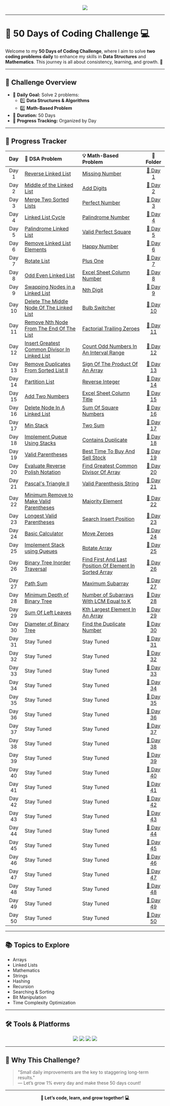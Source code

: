 <p align="center">
  <img src="https://readme-typing-svg.herokuapp.com?font=Fira+Code&size=25&duration=3000&pause=500&color=FF5733&center=true&vCenter=true&width=800&height=50&lines=🚀+50+Days+of+Coding+Challenge+🎯" />
</p>

---

# 🌟 50 Days of Coding Challenge 💻

Welcome to my **50 Days of Coding Challenge**, where I aim to solve **two coding problems daily** to enhance my skills in **Data Structures** and **Mathematics**. This journey is all about consistency, learning, and growth. 🚀

---

## 🎯 Challenge Overview

- 🧩 **Daily Goal:** Solve 2 problems:
  - 1️⃣ **Data Structures & Algorithms**
  - 2️⃣ **Math-Based Problem**
- 📅 **Duration:** 50 Days
- 📂 **Progress Tracking:** Organized by Day

---

## 📅 Progress Tracker

| Day  | 🧠 DSA Problem                | 💡 Math-Based Problem         | 📂 Folder       |
|:----:|:-----------------------------|:-----------------------------|:---------------:|
| Day 1 | [Reverse Linked List](https://leetcode.com/problems/reverse-linked-list/) | [Missing Number](https://leetcode.com/problems/missing-number/) | [📁 Day 1](./Day%201/) |
| Day 2 | [Middle of the Linked List](https://leetcode.com/problems/middle-of-the-linked-list/) | [Add Digits](https://leetcode.com/problems/add-digits/) | [📁 Day 2](./Day%202/) |
| Day 3 | [Merge Two Sorted Lists](https://leetcode.com/problems/merge-two-sorted-lists/) | [Perfect Number](https://leetcode.com/problems/perfect-number/) | [📁 Day 3](./Day%203/) |
| Day 4 | [Linked List Cycle](https://leetcode.com/problems/linked-list-cycle/) | [Palindrome Number](https://leetcode.com/problems/palindrome-number/) | [📁 Day 4](./Day%204/) |
| Day 5 | [Palindrome Linked List](https://leetcode.com/problems/linked-list-cycle/) | [Valid Perfect Square](https://leetcode.com/problems/valid-perfect-square/) | [📁 Day 5](./Day%205/)    |
| Day 6 | [Remove Linked List Elements](https://leetcode.com/problems/remove-linked-list-elements/)| [Happy Number](https://leetcode.com/problems/happy-number/) | [📁 Day 6](./Day%206/)    |
| Day 7 | [Rotate List](https://leetcode.com/problems/rotate-list/)| [Plus One](https://leetcode.com/problems/plus-one/) | [📁 Day 7](./Day%207/)    |
| Day 8 | [Odd Even Linked List](https://leetcode.com/problems/odd-even-linked-list/)| [Excel Sheet Column Number](https://leetcode.com/problems/excel-sheet-column-number/)| [📁 Day 8](./Day%208/)    |
| Day 9 | [Swapping Nodes in a Linked List](https://leetcode.com/problems/swapping-nodes-in-a-linked-list/)| [Nth Digit](https://leetcode.com/problems/nth-digit/)| [📁 Day 9](./Day%209/)    |
| Day 10 | [Delete The Middle Node Of The Linked List](https://leetcode.com/problems/delete-the-middle-node-of-a-linked-list/)|[Bulb Switcher](https://leetcode.com/problems/bulb-switcher/)| [📁 Day 10](./Day%2010/)   |
| Day 11 | [Remove Nth Node From The End Of The List](https://leetcode.com/problems/remove-nth-node-from-end-of-list/)|[Factorial Trailing Zeroes](https://leetcode.com/problems/factorial-trailing-zeroes/)| [📁 Day 11](./Day%2011/)   |
| Day 12 |[Insert Greatest Common Divisor In Linked List](https://leetcode.com/problems/insert-greatest-common-divisors-in-linked-list/)|[Count Odd Numbers In An Interval Range](https://leetcode.com/problems/count-odd-numbers-in-an-interval-range/)| [📁 Day 12](./Day%2012/)   |
| Day 13 |[Remove Duplicates From Sorted List II](https://leetcode.com/problems/remove-duplicates-from-sorted-list-ii/)|[Sign Of The Product Of An Array](https://leetcode.com/problems/sign-of-the-product-of-an-array/)| [📁 Day 13](./Day%2013/)   |
| Day 14 |[Partition List](https://leetcode.com/problems/partition-list/)|[Reverse Integer](https://leetcode.com/problems/reverse-integer/)| [📁 Day 14](./Day%2014/)   |
| Day 15 |[Add Two Numbers](https://leetcode.com/problems/add-two-numbers/)|[Excel Sheet Column Title](https://leetcode.com/problems/excel-sheet-column-title/)| [📁 Day 15](./Day%2015/)   |
| Day 16 |[Delete Node In A Linked List](https://leetcode.com/problems/delete-node-in-a-linked-list/)|[Sum Of Square Numbers](https://leetcode.com/problems/sum-of-square-numbers/)| [📁 Day 16](./Day%2016/)   |
| Day 17 |[Min Stack](https://leetcode.com/problems/min-stack/)|[Two Sum](https://leetcode.com/problems/two-sum/)| [📁 Day 17](./Day%2017/)   |
| Day 18 |[Implement Queue Using Stacks](https://leetcode.com/problems/implement-queue-using-stacks/)|[Contains Duplicate](https://leetcode.com/problems/contains-duplicate/)| [📁 Day 18](./Day%2018/)   |
| Day 19 |[Valid Parentheses](https://leetcode.com/problems/valid-parentheses/)|[Best Time To Buy And Sell Stock](https://leetcode.com/problems/best-time-to-buy-and-sell-stock/)| [📁 Day 19](./Day%2019/)   |
| Day 20 |[Evaluate Reverse Polish Notation](https://leetcode.com/problems/evaluate-reverse-polish-notation/)|[Find Greatest Common Divisor Of Array](https://leetcode.com/problems/find-greatest-common-divisor-of-array/)| [📁 Day 20](./Day%2020/)   |
| Day 21 |[Pascal's Triangle II](https://leetcode.com/problems/pascals-triangle-ii/)|[Valid Parenthesis String](https://leetcode.com/problems/valid-parenthesis-string/)| [📁 Day 21](./Day%2021/)   |
| Day 22 |[Minimum Remove to Make Valid Parentheses](https://leetcode.com/problems/minimum-remove-to-make-valid-parentheses/)|[Majority Element](https://leetcode.com/problems/majority-element/)| [📁 Day 22](./Day%2022/)   |
| Day 23 |[Longest Valid Parentheses](https://leetcode.com/problems/longest-valid-parentheses/)|[Search Insert Position](https://leetcode.com/problems/search-insert-position/)| [📁 Day 23](./Day%2023/)   |
| Day 24 |[Basic Calculator](https://leetcode.com/problems/basic-calculator/)|[Move Zeroes](https://leetcode.com/problems/move-zeroes/)| [📁 Day 24](./Day%2024/)   |
| Day 25 |[Implement Stack using Queues](https://leetcode.com/problems/implement-stack-using-queues/)|[Rotate Array](https://leetcode.com/problems/rotate-array/)| [📁 Day 25](./Day%2025/)   |
| Day 26 |[Binary Tree Inorder Traversal](https://leetcode.com/problems/binary-tree-inorder-traversal/)|[Find First And Last Position Of Element In Sorted Array](https://leetcode.com/problems/find-first-and-last-position-of-element-in-sorted-array/)| [📁 Day 26](./Day%2026/)   |
| Day 27 |[Path Sum](https://leetcode.com/problems/path-sum/)|[Maximum Subarray](https://leetcode.com/problems/maximum-subarray/)| [📁 Day 27](./Day%2027/)   |
| Day 28 |[Minimum Depth of Binary Tree](https://leetcode.com/problems/minimum-depth-of-binary-tree/)|[Number of Subarrays With LCM Equal to K](https://leetcode.com/problems/number-of-subarrays-with-lcm-equal-to-k/)| [📁 Day 28](./Day%2028/)   |
| Day 29 |[Sum Of Left Leaves](https://leetcode.com/problems/sum-of-left-leaves/)|[Kth Largest Element In An Array](https://leetcode.com/problems/kth-largest-element-in-an-array/)| [📁 Day 29](./Day%2029/)   |
| Day 30 |[Diameter of Binary Tree](https://leetcode.com/problems/diameter-of-binary-tree/)|[Find the Duplicate Number](https://leetcode.com/problems/find-the-duplicate-number/)| [📁 Day 30](./Day%2030/)   |
| Day 31 | Stay Tuned                | Stay Tuned                   | [📁 Day 31]()   |
| Day 32 | Stay Tuned                | Stay Tuned                   | [📁 Day 32]()   |
| Day 33 | Stay Tuned                | Stay Tuned                   | [📁 Day 33]()   |
| Day 34 | Stay Tuned                | Stay Tuned                   | [📁 Day 34]()   |
| Day 35 | Stay Tuned                | Stay Tuned                   | [📁 Day 35]()   |
| Day 36 | Stay Tuned                | Stay Tuned                   | [📁 Day 36]()   |
| Day 37 | Stay Tuned                | Stay Tuned                   | [📁 Day 37]()   |
| Day 38 | Stay Tuned                | Stay Tuned                   | [📁 Day 38]()   |
| Day 39 | Stay Tuned                | Stay Tuned                   | [📁 Day 39]()   |
| Day 40 | Stay Tuned                | Stay Tuned                   | [📁 Day 40]()   |
| Day 41 | Stay Tuned                | Stay Tuned                   | [📁 Day 41]()   |
| Day 42 | Stay Tuned                | Stay Tuned                   | [📁 Day 42]()   |
| Day 43 | Stay Tuned                | Stay Tuned                   | [📁 Day 43]()   |
| Day 44 | Stay Tuned                | Stay Tuned                   | [📁 Day 44]()   |
| Day 45 | Stay Tuned                | Stay Tuned                   | [📁 Day 45]()   |
| Day 46 | Stay Tuned                | Stay Tuned                   | [📁 Day 46]()   |
| Day 47 | Stay Tuned                | Stay Tuned                   | [📁 Day 47]()   |
| Day 48 | Stay Tuned                | Stay Tuned                   | [📁 Day 48]()   |
| Day 49 | Stay Tuned                | Stay Tuned                   | [📁 Day 49]()   |
| Day 50 | Stay Tuned                | Stay Tuned                   | [📁 Day 50]()   |

---

## 📚 Topics to Explore

- Arrays  
- Linked Lists  
- Mathematics  
- Strings  
- Hashing  
- Recursion  
- Searching & Sorting  
- Bit Manipulation  
- Time Complexity Optimization  

---

## 🛠️ Tools & Platforms

<p align="center">
  <img src="https://img.shields.io/badge/-C++-00599C?style=for-the-badge&logo=c%2b%2b&logoColor=white" />
  <img src="https://img.shields.io/badge/-LeetCode-FFA116?style=for-the-badge&logo=leetcode&logoColor=black" />
  <img src="https://img.shields.io/badge/-GitHub-black?style=for-the-badge&logo=github&logoColor=white" />
  <img src="https://img.shields.io/badge/-VSCode-007ACC?style=for-the-badge&logo=visual-studio-code&logoColor=white" />
</p>

---

## 🌟 Why This Challenge?

> "Small daily improvements are the key to staggering long-term results."  
> — Let’s grow 1% every day and make these 50 days count!

---

<p align="center">
  <strong>💪 Let’s code, learn, and grow together! 💻</strong>
</p>
